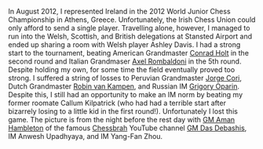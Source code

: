 In August 2012, I represented Ireland in the 2012 World Junior Chess Championship in Athens, Greece. Unfortunately, the Irish Chess Union could only afford to send a single player. Travelling alone, 
however, I managed to run into the Welsh, Scottish, and British delegations at Stansted Airport and ended up sharing a room with Welsh player Ashley Davis. I had a strong start to the tournament, beating
American Grandmaster [Conrad Holt](https://en.wikipedia.org/wiki/Conrad_Holt) in the second round and Italian Grandmaser [Axel Rombaldoni](https://it.wikipedia.org/wiki/Axel_Rombaldoni) in the 5th round.
Despite holding my own, for some time the field eventually proved too strong. 
I suffered a string of losses to Peruvian Grandmaster [Jorge Cori](https://en.wikipedia.org/wiki/Jorge_Cori), 
Dutch Grandmaster [Robin van Kampen](https://en.wikipedia.org/wiki/Robin_van_Kampen), and Russian IM [Grigory Oparin](https://en.wikipedia.org/wiki/Grigoriy_Oparin). Despite this, I still had an
opportunity to make an IM norm by beating my former roomate Callum Kilpatrick (who had had a terrible start after bizarrely losing to a little kid in the first round!). Unfortunately I lost this game.
The picture is from the night before the rest day with [GM Aman Hambleton](https://en.wikipedia.org/wiki/Aman_Hambleton) of the famous [Chessbrah](https://www.youtube.com/chessbrah) YouTube channel 
[GM Das Debashis](https://en.wikipedia.org/wiki/Debashis_Das), IM Anwesh Upadhyaya, and IM Yang-Fan Zhou.
